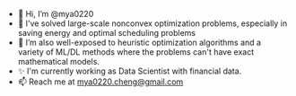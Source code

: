 - 👋 Hi, I’m @mya0220
- 👀 I've solved large-scale nonconvex optimization problems, especially in saving energy and optimal scheduling problems
- 🌱 I’m also well-exposed to heuristic optimization algorithms and a variety of ML/DL methods where the problems can't have exact mathematical models.
- ✨ I'm currently working as Data Scientist with financial data. 
- 📫 Reach me at  mya0220.cheng@gmail.com

<!---
mya0220/mya0220 is a ✨ special ✨ repository because its `README.md` (this file) appears on your GitHub profile.
You can click the Preview link to take a look at your changes.
--->
